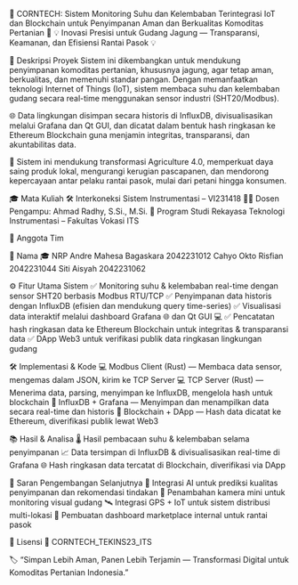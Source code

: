 🌾 CORNTECH: Sistem Monitoring Suhu dan Kelembaban Terintegrasi IoT dan Blockchain untuk Penyimpanan Aman dan Berkualitas Komoditas Pertanian 🌾
💡 Inovasi Presisi untuk Gudang Jagung — Transparansi, Keamanan, dan Efisiensi Rantai Pasok 💡

📘 Deskripsi Proyek
Sistem ini dikembangkan untuk mendukung penyimpanan komoditas pertanian, khususnya jagung, agar tetap aman, berkualitas, dan memenuhi standar pangan. Dengan memanfaatkan teknologi Internet of Things (IoT), sistem membaca suhu dan kelembaban gudang secara real-time menggunakan sensor industri (SHT20/Modbus).

🌐 Data lingkungan disimpan secara historis di InfluxDB, divisualisasikan melalui Grafana dan Qt GUI, dan dicatat dalam bentuk hash ringkasan ke Ethereum Blockchain guna menjamin integritas, transparansi, dan akuntabilitas data.

🚜 Sistem ini mendukung transformasi Agriculture 4.0, memperkuat daya saing produk lokal, mengurangi kerugian pascapanen, dan mendorong kepercayaan antar pelaku rantai pasok, mulai dari petani hingga konsumen.

🎓 Mata Kuliah
🛠 Interkoneksi Sistem Instrumentasi – VI231418
👨‍🏫 Dosen Pengampu: Ahmad Radhy, S.Si., M.Si.
🏫 Program Studi Rekayasa Teknologi Instrumentasi – Fakultas Vokasi ITS

👥 Anggota Tim

👤 Nama	🎓 NRP
Andre Mahesa Bagaskara	2042231012
Cahyo Okto Risfian	2042231044
Siti Aisyah	2042231062

⚙️ Fitur Utama Sistem
✅ Monitoring suhu & kelembaban real-time dengan sensor SHT20 berbasis Modbus RTU/TCP
✅ Penyimpanan data historis dengan InfluxDB (efisien dan mendukung query time-series)
✅ Visualisasi data interaktif melalui dashboard Grafana 🌐 dan Qt GUI 💻
✅ Pencatatan hash ringkasan data ke Ethereum Blockchain untuk integritas & transparansi data
✅ DApp Web3 untuk verifikasi publik data ringkasan lingkungan gudang

🛠️ Implementasi & Kode
💻 Modbus Client (Rust) — Membaca data sensor, mengemas dalam JSON, kirim ke TCP Server
💻 TCP Server (Rust) — Menerima data, parsing, menyimpan ke InfluxDB, mengelola hash untuk blockchain
💾 InfluxDB + Grafana — Menyimpan dan menampilkan data secara real-time dan historis
🔗 Blockchain + DApp — Hash data dicatat ke Ethereum, diverifikasi publik lewat Web3

📚 Hasil & Analisa
🌡️ Hasil pembacaan suhu & kelembaban selama penyimpanan
📈 Data tersimpan di InfluxDB & divisualisasikan real-time di Grafana
🌐 Hash ringkasan data tercatat di Blockchain, diverifikasi via DApp

🚀 Saran Pengembangan Selanjutnya
🤖 Integrasi AI untuk prediksi kualitas penyimpanan dan rekomendasi tindakan
🎥 Penambahan kamera mini untuk monitoring visual gudang
🛰️ Integrasi GPS + IoT untuk sistem distribusi multi-lokasi
🛒 Pembuatan dashboard marketplace internal untuk rantai pasok

🌟 Lisensi
📌 CORNTECH_TEKINS23_ITS

🏷️ “Simpan Lebih Aman, Panen Lebih Terjamin — Transformasi Digital untuk Komoditas Pertanian Indonesia.”
